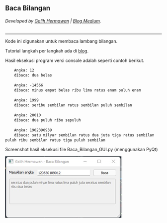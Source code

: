 ## Baca Bilangan
###### Developed by [Galih Hermawan](https://galih.eu) | [Blog Medium](https://masgalih.medium.com).
---

Kode ini digunakan untuk membaca lambang bilangan. 

Tutorial langkah per langkah ada di [blog](https://masgalih.medium.com/membaca-lambang-bilangan-dalam-python-secara-bertahap-be50279d8538).

Hasil eksekusi program versi console adalah seperti contoh berikut.

```
	Angka: 12
	dibaca: dua belas

	Angka: -14566
	dibaca: minus empat belas ribu lima ratus enam puluh enam

	Angka: 1999
	dibaca: seribu sembilan ratus sembilan puluh sembilan

	Angka: 20010
	dibaca: dua puluh ribu sepuluh

	Angka: 1902390939
	dibaca: satu milyar sembilan ratus dua juta tiga ratus sembilan puluh ribu sembilan ratus tiga puluh sembilan

```

Screenshot hasil eksekusi file Baca_Bilangan_GUI.py (menggunakan PyQt)

![Manajemen file](/Baca_Bilangan/gambar_baca_bilangan.jpg)